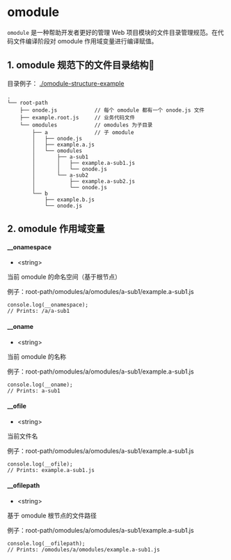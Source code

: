 # omodule
`omodule` 是一种帮助开发者更好的管理 Web 项目模块的文件目录管理规范。在代码文件编译阶段对 omodule 作用域变量进行编译赋值。

## 1. omodule 规范下的文件目录结构🌲
目录例子： [./omodule-structure-example](./omodule-structure-example)
```
.  
└── root-path
    ├── onode.js            // 每个 omodule 都有一个 onode.js 文件
    ├── example.root.js     // 业务代码文件
    └── omodules            // omodules 为子目录
        ├── a               // 子 omodule
        │   ├── onode.js
        │   ├── example.a.js
        │   └── omodules
        │       ├── a-sub1
        │       │   ├── example.a-sub1.js
        │       │   └── onode.js
        │       └── a-sub2
        │           ├── example.a-sub2.js
        │           └── onode.js
        └── b
            ├── example.b.js
            └── onode.js

```
## 2. omodule 作用域变量

#### __onamespace
- &lt;string&gt;

当前 omodule 的命名空间（基于根节点）  

例子：root-path/omodules/a/omodules/a-sub1/example.a-sub1.js
```
console.log(__onamespace);
// Prints: /a/a-sub1
```

#### __oname
- &lt;string&gt;

当前 omodule 的名称

例子：root-path/omodules/a/omodules/a-sub1/example.a-sub1.js
```
console.log(__oname);
// Prints: a-sub1
```

#### __ofile
- &lt;string&gt;

当前文件名

例子：root-path/omodules/a/omodules/a-sub1/example.a-sub1.js

```
console.log(__ofile);
// Prints: example.a-sub1.js
```

#### __ofilepath
- &lt;string&gt;

基于 omodule 根节点的文件路径

例子：root-path/omodules/a/omodules/a-sub1/example.a-sub1.js

```
console.log(__ofilepath);
// Prints: /omodules/a/omodules/example.a-sub1.js
```
